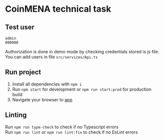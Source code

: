 # CoinMENA technical task

## Test user
```
admin  
000000
```

Authorization is done in demo mode by checking credentials stored is js file. You can add users in file `src/services/Api.ts` 

## Run project
1. Install all dependencies with `npm i`
2. Run `npm start` for development or `npm run start:prod` for production build
3. Navigate your browser to [app](http://localhost:8080/)

## Linting
Run `npm run type-check` to check if no Typescript errors  
Run `npm run lint` or `npm run lint:fix` to check if no EsLint errors

